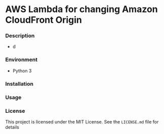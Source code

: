 # AWS Lambda for changing Amazon CloudFront Origin


### Description

- d


### Environment

- Python 3


### Installation


### Usage


### License
This project is licensed under the MIT License. See the `LICENSE.md` file for details
